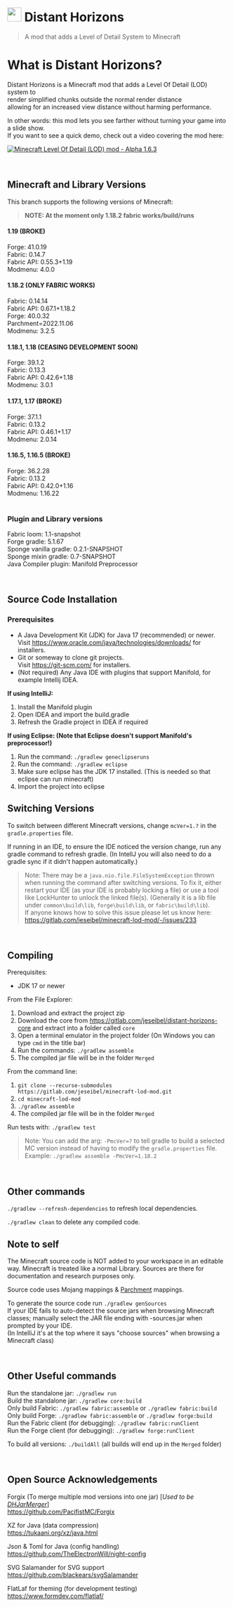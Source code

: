 # <img src="https://gitlab.com/jeseibel/distant-horizons-core/-/raw/main/_Misc%20Files/logo%20files/LOD%20logo%20flat%20-%20with%20boarder.png" width="32"> Distant Horizons

> A mod that adds a Level of Detail System to Minecraft


# What is Distant Horizons?

Distant Horizons is a Minecraft mod that adds a Level Of Detail (LOD) system to\
render simplified chunks outside the normal render distance\
allowing for an increased view distance without harming performance.

In other words: this mod lets you see farther without turning your game into a slide show.\
If you want to see a quick demo, check out a video covering the mod here:

<a href="https://youtu.be/_04BZ8W2bDM" target="_blank">![Minecraft Level Of Detail (LOD) mod - Alpha 1.6.3](https://cdn.ko-fi.com/cdn/useruploads/png_ef4d209d-50d9-462f-b31f-92e42ec3e260cover.jpg?v=c1097a5b-029c-4484-bec3-80ff58c5d239)</a>

<br>

## Minecraft and Library Versions

This branch supports the following versions of Minecraft:

> **NOTE: At the moment only 1.18.2 fabric works/build/runs**

#### 1.19 (BROKE)
Forge: 41.0.19\
Fabric: 0.14.7\
Fabric API: 0.55.3+1.19\
Modmenu: 4.0.0

#### 1.18.2 (ONLY FABRIC WORKS)
Fabric: 0.14.14\
Fabric API: 0.67.1+1.18.2\
Forge: 40.0.32\
Parchment=2022.11.06\
Modmenu: 3.2.5

#### 1.18.1, 1.18 (CEASING DEVELOPMENT SOON)
Forge: 39.1.2\
Fabric: 0.13.3\
Fabric API: 0.42.6+1.18\
Modmenu: 3.0.1

#### 1.17.1, 1.17 (BROKE)
Forge: 37.1.1\
Fabric: 0.13.2\
Fabric API: 0.46.1+1.17\
Modmenu: 2.0.14

#### 1.16.5, 1.16.5 (BROKE)
Forge: 36.2.28\
Fabric: 0.13.2\
Fabric API: 0.42.0+1.16\
Modmenu: 1.16.22
<br><br>

### Plugin and Library versions

Fabric loom: 1.1-snapshot\
Forge gradle: 5.1.67\
Sponge vanilla gradle: 0.2.1-SNAPSHOT\
Sponge mixin gradle: 0.7-SNAPSHOT\
Java Compiler plugin: Manifold Preprocessor

<br>

## Source Code Installation

### Prerequisites

* A Java Development Kit (JDK) for Java 17 (recommended) or newer. <br>
  Visit https://www.oracle.com/java/technologies/downloads/ for installers.
* Git or someway to clone git projects. <br> 
  Visit https://git-scm.com/ for installers.
* (Not required) Any Java IDE with plugins that support Manifold, for example Intellij IDEA.

**If using IntelliJ:**
1. Install the Manifold plugin
2. Open IDEA and import the build.gradle
3. Refresh the Gradle project in IDEA if required

**If using Eclipse: (Note that Eclipse doesn't support Manifold's preprocessor!)**
1. Run the command: `./gradlew geneclipseruns`
2. Run the command: `./gradlew eclipse`
3. Make sure eclipse has the JDK 17 installed. (This is needed so that eclipse can run minecraft)
4. Import the project into eclipse



## Switching Versions

To switch between different Minecraft versions, change `mcVer=1.?` in the `gradle.properties` file.

If running in an IDE, to ensure the IDE noticed the version change, run any gradle command to refresh gradle. (In IntellJ you will also need to do a gradle sync if it didn't happen automatically.)
>Note: There may be a `java.nio.file.FileSystemException` thrown when running the command after switching versions. To fix it, either restart your IDE (as your IDE is probably locking a file) or use a tool like LockHunter to unlock the linked file(s). (Generally it is a lib file under `common\build\lib`, `forge\build\lib`, or `fabric\build\lib`). \
> If anyone knows how to solve this issue please let us know here: \
> https://gitlab.com/jeseibel/minecraft-lod-mod/-/issues/233
 
<br>

## Compiling

Prerequisites:
- JDK 17 or newer

From the File Explorer:
1. Download and extract the project zip
2. Download the core from https://gitlab.com/jeseibel/distant-horizons-core and extract into a folder called `core`
3. Open a terminal emulator in the project folder (On Windows you can type `cmd` in the title bar)
4. Run the commands: `./gradlew assemble`
5. The compiled jar file will be in the folder `Merged`

From the command line:
1. `git clone --recurse-submodules https://gitlab.com/jeseibel/minecraft-lod-mod.git`
2. `cd minecraft-lod-mod`
3. `./gradlew assemble`
4. The compiled jar file will be in the folder `Merged`

Run tests with: `./gradlew test`

>Note: You can add the arg: `-PmcVer=?` to tell gradle to build a selected MC version instead of having to modify the `gradle.properties` file. \
> Example: `./gradlew assemble -PmcVer=1.18.2`


<Br>

## Other commands

`./gradlew --refresh-dependencies` to refresh local dependencies.

`./gradlew clean` to delete any compiled code.


## Note to self

The Minecraft source code is NOT added to your workspace in an editable way. Minecraft is treated like a normal Library. Sources are there for documentation and research purposes only.

Source code uses Mojang mappings & [Parchment](https://parchmentmc.org/) mappings.

To generate the source code run `./gradlew genSources`\
If your IDE fails to auto-detect the source jars when browsing Minecraft classes; manually select the JAR file ending with -sources.jar when prompted by your IDE. <br>
(In IntelliJ it's at the top where it says "choose sources" when browsing a Minecraft class)

<br>

## Other Useful commands

Run the standalone jar: `./gradlew run`\
Build the standalone jar: `./gradlew core:build`\
Only build Fabric: `./gradlew fabric:assemble` or `./gradlew fabric:build`\
Only build Forge: `./gradlew fabric:assemble` or `./gradlew forge:build`\
Run the Fabric client (for debugging): `./gradlew fabric:runClient`\
Run the Forge client (for debugging): `./gradlew forge:runClient`

To build all versions: `./buildAll` (all builds will end up in the `Merged` folder)

<br>

## Open Source Acknowledgements

Forgix (To merge multiple mod versions into one jar) [_Used to be_ [_DHJarMerger_](https://github.com/Ran-helo/DHJarMerger)]\
https://github.com/PacifistMC/Forgix

XZ for Java (data compression)\
https://tukaani.org/xz/java.html

Json & Toml for Java (config handling)\
https://github.com/TheElectronWill/night-config

SVG Salamander for SVG support\
https://github.com/blackears/svgSalamander

FlatLaf for theming (for development testing)\
https://www.formdev.com/flatlaf/
